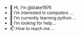 - 👋 Hi, I’m @blake1976
- 👀 I’m interested in computers ...
- 🌱 I’m currently learning python ...
- 💞️ I’m looking for help...
- 📫 How to reach me ...

<!---
blake1976/blake1976 is a ✨ special ✨ repository because its `README.md` (this file) appears on your GitHub profile.
You can click the Preview link to take a look at your changes.
--->
